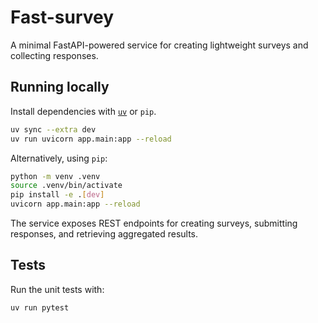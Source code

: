 # Fast-survey

A minimal FastAPI-powered service for creating lightweight surveys and collecting
responses.

## Running locally

Install dependencies with [`uv`](https://docs.astral.sh/uv/) or `pip`.

```bash
uv sync --extra dev
uv run uvicorn app.main:app --reload
```

Alternatively, using `pip`:

```bash
python -m venv .venv
source .venv/bin/activate
pip install -e .[dev]
uvicorn app.main:app --reload
```

The service exposes REST endpoints for creating surveys, submitting responses,
and retrieving aggregated results.

## Tests

Run the unit tests with:

```bash
uv run pytest
```
